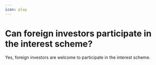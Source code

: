```yaml
---
icon: play
---
```


# Can foreign investors participate in the interest scheme?

Yes, foreign investors are welcome to participate in the interest scheme.
